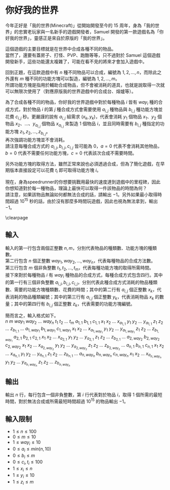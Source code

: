 # 你好我的世界

今年正好是「我的世界(Minecraft)」從開始開發至今的 15 周年，身為「我的世界」的忠實老玩家與一名新手的遊戲開發者，Samuel 開發的第一款遊戲名為「你好我的世界」，靈感正是來自於原版的「我的世界」。

這個遊戲的主要目標就是在世界中合成各種不同的物品。\
當然了，還要有蓋房子、打怪、PVP、跑酷等等，只不過對於 Samuel 這個遊戲開發新手，這些功能還太複雜了，可能在看不見的將來才會加入遊戲中。

回到正題，在這款遊戲中有 $n$ 種不同物品可以合成，編號為 $1,2,...,n$，而除此之外還有 $m$ 種不同的功能方塊可以製造，編號為 $1,2,...,m$。\
所謂功能方塊是指用於輔助合成物品，但不會被消耗的道具，也就是說取得一次就可以無限次使用了（對應原版我的世界遊戲中的合成台、熔爐等）。

為了合成各種不同的物品，你好我的世界遊戲中對於每種物品 $i$ 皆有 $way_i$ 種的合成方式，對於物品 $i$ 的第 $j$ 種合成方式會需要使用 $a_{i,j}$ 種物品與 $b_{i,j}$ 種功能方塊並花費 $c_{i,j}$ 秒。更嚴謹的說有 $a_{i,j}$ 組需求 $(x_k,y_k)$，代表會消耗 $y_1$ 個物品 $x_1$、$y_2$ 個物品 $x_2$、...、$y_{a_{i,j}}$ 個物品 $x_{a_{i,j}}$ 來製造 $1$ 個物品 $i$，並且同時需要有 $b_{i,j}$ 種指定的功能方塊 $z_1,z_2,...,z_{b_{i,j}}$。\
再次強調功能方塊並不會消耗。\
請注意每種合成方式的 $a_{i,j},b_{i,j},c_{i,j}$ 皆可能為 $0$，$a=0$ 代表不會消耗其他物品，$b=0$ 代表不需要任何功能方塊，$c=0$ 代表該次合成不需要時間。

另外功能方塊的取得方法，雖然正常來說也必須透過合成，但為了簡化遊戲，在早期版本直接設定可以花費 $t_i$ 即可取得功能方塊 $i$。

現在，身為speedrunner的你想要挑戰用最快的速度達到遊戲中的里程碑，因此你想知道對於每一種物品，理論上最快可以取得一件該物品的時間為何？\
請注意，如果該物品無論如何都無法合成的話，請輸出 $-1$。另外如果最小取得時間超過 $10^{15}$ 秒的話，由於沒有那麼多時間玩遊戲，因此也視為無法拿到，輸出 $-1$。

\clearpage

## 輸入
輸入的第一行包含兩個正整數 $n,m$，分別代表物品的種類數、功能方塊的種類數。\
第二行包含 $n$ 個正整數 $way_1,way_2,...,way_n$，代表每種物品的合成方法數。\
第三行包含 $m$ 個非負整數 $t_1,t_2,...,t_m$，代表每種功能方塊的取得所需時間。\
接下來對於每種物品 $i$ 有 $way_i$ 種物品的合成方式，每種合成方式包含四行。其中的第一行有三個非負整數 $a_{i,j},b_{i,j},c_{i,j}$，分別代表此種合成方式消耗的物品種類數、需要的功能方塊種類數、花費的時間；其中的第二行有 $a_{i,j}$ 個正整數 $x_k$，代表消耗的物品種類編號；其中的第三行有 $a_{i,j}$ 個正整數 $y_k$，代表消耗物品 $x_k$ 的數量；其中的第四行有 $b_{i,j}$ 個正整數 $z_k$，代表需要的功能方塊編號。

簡而言之，輸入格式如下。\
$n$ $m$
$way_1$ $way_2$ ... $way_n$
$t_1$ $t_2$ ... $t_m$
$a_{1,1}$ $b_{1,1}$ $c_{1,1}$
$x_1$ $x_2$ ... $x_{a_{1,1}}$
$y_1$ $y_2$ ... $y_{a_{1,1}}$
$z_1$ $z_2$ ... $z_{b_{1,1}}$
...
$a_{1,way_1}$ $b_{1,way_1}$ $c_{1,way_1}$
$x_1$ $x_2$ ... $x_{a_{1,way_1}}$
$y_1$ $y_2$ ... $y_{a_{1,way_1}}$
$z_1$ $z_2$ ... $z_{b_{1,way_1}}$
$a_{2,1}$ $b_{2,1}$ $c_{2,1}$
$x_1$ $x_2$ ... $x_{a_{2,1}}$
$y_1$ $y_2$ ... $y_{a_{2,1}}$
$z_1$ $z_2$ ... $z_{b_{2,1}}$
...
$a_{2,way_2}$ $b_{2,way_2}$ $c_{2,way_2}$
$x_1$ $x_2$ ... $x_{a_{2,way_2}}$
$y_1$ $y_2$ ... $y_{a_{2,way_2}}$
$z_1$ $z_2$ ... $z_{b_{2,way_2}}$
...
$a_{n,1}$ $b_{n,1}$ $c_{n,1}$
$x_1$ $x_2$ ... $x_{a_{n,1}}$
$y_1$ $y_2$ ... $y_{a_{n,1}}$
$z_1$ $z_2$ ... $z_{b_{n,1}}$
...
$a_{n,way_n}$ $b_{n,way_n}$ $c_{n,way_n}$
$x_1$ $x_2$ ... $x_{a_{n,way_n}}$
$y_1$ $y_2$ ... $y_{a_{n,way_n}}$
$z_1$ $z_2$ ... $z_{b_{n,way_n}}$

## 輸出
輸出 $n$ 行，每行包含一個非負整數，第 $i$ 行代表對於物品 $i$，取得 $1$ 個所需的最短時間，對於無法合成或所需最短時間超過 $10^{15}$ 的物品輸出 $-1$。

## 輸入限制
 - $1\le n\le 100$
 - $0\le m\le 10$
 - $1\le way_i\le 10$
 - $0\le a_i\le min(n,10)$
 - $0\le b_i\le m$
 - $0\le c_i,t_i\le 100$
 - $1\le x_i\le n$
 - $1\le y_i\le 10$
 - $1\le z_i\le m$

<!-- ## 子任務
\subtasks

\clearpage

## 範例輸入
\testfile{0-01.in}

## 範例輸出
\testfile{0-01.out} -->
